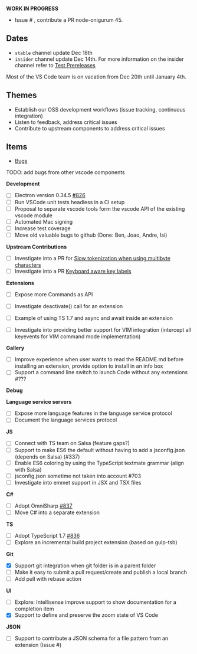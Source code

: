 **WORK IN PROGRESS**

- Issue # , contribute a PR node-onigurum 45.

## Dates
- `stable` channel update Dec 18th
- `insider` channel update Dec 14th. For more information on the insider channel refer to [Test Prereleases](https://code.visualstudio.com/Docs/supporting/FAQ#_how-can-i-test-prerelease-versions-of-vs-code)

Most of the VS Code team is on vacation from Dec 20th until January 4th.

## Themes
- Establish our OSS development workflows (issue tracking, continuous integration)
- Listen to feedback, address critical issues
- Contribute to upstream components to address critical issues

## Items
- [Bugs](https://github.com/Microsoft/vscode/issues?utf8=%E2%9C%93&q=is%3Aopen+is%3Aissue+label%3Abug+milestone%3A%22Dec+2015%22+-label%3Aupstream+)

TODO: add bugs from other vscode components

**Development**
- [ ] Electron version 0.34.5 [#826](../issues/826)
- [ ] Run VSCode unit tests headless in a CI setup
- [ ] Proposal to separate vscode tools form the vscode API of the existing vscode module
- [ ] Automated Mac signing
- [ ] Increase test coverage
- [ ] Move old valuable bugs to github (Done: Ben, Joao, Andre, Isi)

**Upstream Contributions**
- [ ] Investigate into a PR for [Slow tokenization when using multibyte characters](https://github.com/atom/node-oniguruma/issues/45)
- [ ] Investigate into a PR [Keyboard aware key labels](https://github.com/atom/electron/issues/3631)

**Extensions**
- [ ] Expose more Commands as API
- [ ] Investigate deactivate() call for an extension
- [ ] Example of using TS 1.7 and async and await inside an extension
- [ ] Investigate into providing better support for VIM integration (intercept all keyevents for VIM command mode implementation)


**Gallery**
- [ ] Improve experience when user wants to read the README.md before installing an extension, provide option to install in an info box
- [ ] Support a command line switch to launch Code without any extensions #???

**Debug**

**Language service servers**
- [ ] Expose more language features in the language service protocol
- [ ] Document the language services protocol

**JS**
- [ ] Connect with TS team on Salsa (feature gaps?)
- [ ] Support to make ES6 the default without having to add a jsconfig.json (depends on Salsa) (#337)
- [ ] Enable ES6 coloring by using the TypeScript textmate grammar (align with Salsa)
- [ ] jsconfig.json sometime not taken into account #703
- [ ] Investigate into emmet support in JSX and TSX files

**C#**
- [ ] Adopt OmniSharp [#837](../issues/837)
- [ ] Move C# into a separate extension 

**TS**
- [ ] Adopt TypeScript 1.7 [#836](../issues/836)
- [ ] Explore an incremental build project extension (based on gulp-tsb)

**Git**
- [x] Support git integration when git folder is in a parent folder
- [ ] Make it easy to submit a pull request/create and publish a local branch
- [ ] Add pull with rebase action

**UI**
- [ ] Explore: Intellisense improve support to show documentation for a  completion item
- [x] Support to define and preserve the zoom state of VS Code

**JSON**
- [ ] Support to contribute a JSON schema for a file pattern from an extension (Issue #)